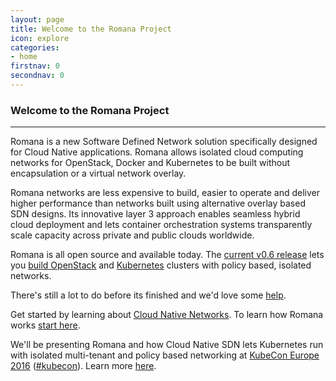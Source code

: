 ```yaml
---
layout: page
title: Welcome to the Romana Project
icon: explore
categories:
- home
firstnav: 0
secondnav: 0
---
```


### Welcome to the Romana Project

---

Romana is a new Software Defined Network solution specifically designed for Cloud Native applications. Romana allows isolated cloud computing networks for OpenStack, Docker and Kubernetes to be built without encapsulation or a virtual network overlay. 

Romana networks are less expensive to build, easier to operate and deliver higher performance than networks built using alternative overlay based SDN designs. Its innovative layer 3 approach enables seamless hybrid cloud deployment and lets container orchestration systems transparently scale capacity across private and public clouds worldwide.

Romana is all open source and available today. The [current v0.6 release](/code/) lets you [build OpenStack](/try_romana/openstack/) and [Kubernetes](/try_romana/kubernetes/) clusters with policy based, isolated networks. 

There's still a lot to do before its finished and we'd love some [help](/code/).

Get started by learning about [Cloud Native Networks](/cloud/cloud_native_networks/). To learn how Romana works [start here](/how/romana_basics/).

We'll be presenting Romana and how Cloud Native SDN lets Kubernetes run with isolated multi-tenant and policy based networking at [KubeCon Europe 2016]( https://kubecon.io/) ([#kubecon](https://twitter.com/search?q=%23kubecon)). Learn more [here](/blog/KubeCon/).
